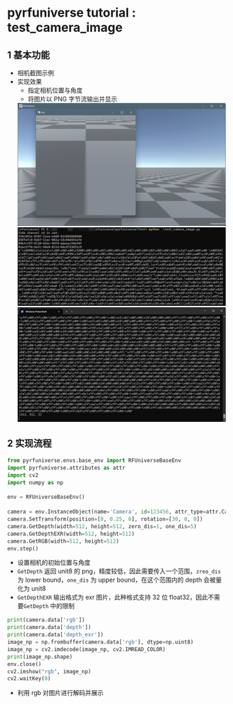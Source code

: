# pyrfuniverse tutorial : test_camera_image

## 1 基本功能

- 相机截图示例
- 实现效果
  - 指定相机位置与角度
  - 将图片以 PNG 字节流输出并显示
  <img src="../Image/camera_image/scene.png">
  <img src="../Image/camera_image/byte_image_1.png">
  <img src="../Image/camera_image/byte_image_2.png">

## 2 实现流程

```python
from pyrfuniverse.envs.base_env import RFUniverseBaseEnv
import pyrfuniverse.attributes as attr
import cv2
import numpy as np

env = RFUniverseBaseEnv()

camera = env.InstanceObject(name='Camera', id=123456, attr_type=attr.CameraAttr)
camera.SetTransform(position=[0, 0.25, 0], rotation=[30, 0, 0])
camera.GetDepth(width=512, height=512, zero_dis=1, one_dis=5)
camera.GetDepthEXR(width=512, height=512)
camera.GetRGB(width=512, height=512)
env.step()
```

- 设置相机的初始位置与角度
- `GetDepth` 返回 unit8 的 png，精度较低，因此需要传入一个范围，`zreo_dis` 为 lower bound，`one_dis` 为 upper bound，在这个范围内的 depth 会被量化为 unit8
- `GetDepthEXR` 输出格式为 exr 图片，此种格式支持 32 位 float32，因此不需要`GetDepth` 中的限制

```python
print(camera.data['rgb'])
print(camera.data['depth'])
print(camera.data['depth_exr'])
image_np = np.frombuffer(camera.data['rgb'], dtype=np.uint8)
image_np = cv2.imdecode(image_np, cv2.IMREAD_COLOR)
print(image_np.shape)
env.close()
cv2.imshow("rgb", image_np)
cv2.waitKey(0)
```

- 利用 rgb 对图片进行解码并展示